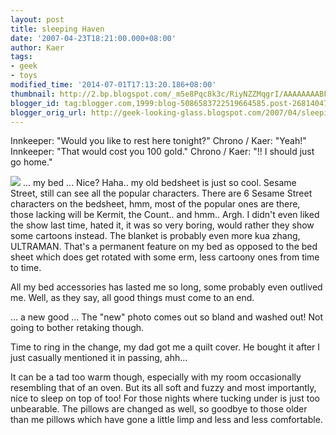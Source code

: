 ```yaml
---
layout: post
title: sleeping Haven
date: '2007-04-23T18:21:00.000+08:00'
author: Kaer
tags:
- geek
- toys
modified_time: '2014-07-01T17:13:20.186+08:00'
thumbnail: http://2.bp.blogspot.com/_m5e8Pqc8k3c/RiyNZZMqgrI/AAAAAAAABFE/oaBf_x35q4g/s72-c/PORRE.jpg
blogger_id: tag:blogger.com,1999:blog-5086583722519664585.post-2681404752011938291
blogger_orig_url: http://geek-looking-glass.blogspot.com/2007/04/sleeping-haven.html
---
```


 
Innkeeper: "Would you like to rest here tonight?" 
Chrono / Kaer: "Yeah!" 
Innkeeper: "That would cost you 100 gold." 
Chrono / Kaer: "!! I should just go 
home." 

![](http://picasaweb.google.com/kaer84/AGeekSPerspective/photo?authkey=xTca6Yo88sE#5056557651084346002) 
... my bed ... 
Nice? Haha.. my old bedsheet is just so 
cool. Sesame Street, still can see all the popular characters. There are 6 
Sesame Street characters on the bedsheet, hmm, most of the popular ones are 
there, those lacking will be Kermit, the Count.. and hmm.. Argh. I didn't even 
liked the show last time, hated it, it was so very boring, would rather they 
show some cartoons instead. The blanket is probably even more kua zhang, 
ULTRAMAN. That's a permanent feature on my bed as opposed to the bed sheet 
which does get rotated with some erm, less cartoony ones from time to time. 

All my bed accessories has lasted me so 
long, some probably even outlived me. Well, as they say, all good things must 
come to an end. 

 
... a new good ... 
The "new" photo comes out so bland and 
washed out! Not going to bother retaking though. 

Time to ring in the change, my dad got me 
a quilt cover. He bought it after I just casually mentioned it in passing, 
ahh... 
 
It can be a tad too warm though, 
especially with my room occasionally resembling that of an oven. But its all 
soft and fuzzy and most importantly, nice to sleep on top of too! For those 
nights where tucking under is just too unbearable. The pillows are changed as 
well, so goodbye to those older than me pillows which have gone a little limp 
and less and less comfortable. 
